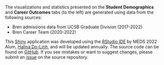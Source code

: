 The visualizations and statistics presented on the **Student Demographics** and **Career Outcomes** tabs (to the left) are generated using data from the following sources:

-   Bren admissions data from UCSB Graduate Division (2017-2022)
-   Bren Career Team (2020-2022)

This [Shiny](https://shiny.rstudio.com/) application was developed using the [RStudio IDE](https://www.rstudio.com/products/rstudio/) by MEDS 2022 Alum, [Halina Do-Linh](https://github.com/hdolinh/), and will be updated annually. The source code can be found on [GitHub](https://github.com/bren-dashboard/shiny-dashboard). If you see mistakes or want to suggest changes, please submit an [issue](https://github.com/bren-dashboard/shiny-dashboard/issues) on the source repository.
